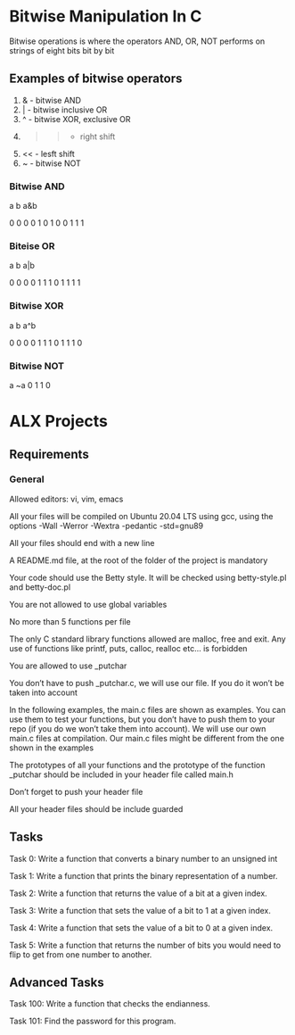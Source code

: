 # Bitwise Manipulation In C #

Bitwise operations is where the operators AND, OR, NOT performs on strings of eight bits bit by bit

## Examples of bitwise operators ##

1. & - bitwise AND
2. | - bitwise inclusive OR
3. ^ - bitwise XOR, exclusive OR
4. >> - right shift
5. << - lesft shift
6. ~ - bitwise NOT


### Bitwise AND ###

a   b   a&b

0   0   0
0   1   0
1   0   0
1   1   1

### Biteise OR ###

a   b   a|b

0   0   0
0   1   1
1   0   1
1   1   1

### Bitwise XOR ###

a   b   a^b

0   0   0
0   1   1
1   0   1
1   1   0

### Bitwise NOT ###

a  ~a
0  1
1  0

# ALX Projects #
## Requirements ##
### General ###
Allowed editors: vi, vim, emacs

All your files will be compiled on Ubuntu 20.04 LTS using gcc, using the options -Wall -Werror -Wextra -pedantic -std=gnu89

All your files should end with a new line

A README.md file, at the root of the folder of the project is mandatory

Your code should use the Betty style. It will be checked using betty-style.pl and betty-doc.pl

You are not allowed to use global variables

No more than 5 functions per file

The only C standard library functions allowed are malloc, free and exit. Any use of functions like printf, puts, calloc, realloc etc… is forbidden

You are allowed to use _putchar

You don’t have to push _putchar.c, we will use our file. If you do it won’t be taken into account

In the following examples, the main.c files are shown as examples. You can use them to test your functions, but you don’t have to push them to your repo (if you do we won’t take them into account). We will use our own main.c files at compilation. Our main.c files might be different from the one shown in the examples

The prototypes of all your functions and the prototype of the function _putchar should be included in your header file called main.h

Don’t forget to push your header file

All your header files should be include guarded

## Tasks ##
Task 0:  Write a function that converts a binary number to an unsigned int

Task 1: Write a function that prints the binary representation of a number.

Task 2: Write a function that returns the value of a bit at a given index.

Task 3: Write a function that sets the value of a bit to 1 at a given index.

Task 4: Write a function that sets the value of a bit to 0 at a given index.

Task 5: Write a function that returns the number of bits you would need to flip to get from one number to another.

## Advanced Tasks ##
Task 100: Write a function that checks the endianness.

Task 101: Find the password for this program.




